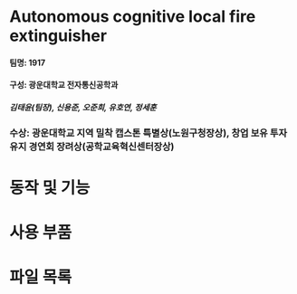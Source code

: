 ## 

# Autonomous cognitive local fire extinguisher

#### 팀명: 1917

#### 구성: 광운대학교 전자통신공학과
##### 김태윤(팀장), 신용준, 오준희, 유호연, 정세훈

### 수상: 광운대학교 지역 밀착 캡스톤 특별상(노원구청장상), 창업 보유 투자 유지 경연회 장려상(공학교육혁신센터장상)


# 동작 및 기능


# 사용 부품



# 파일 목록




